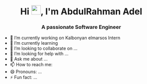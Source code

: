<h1 align="center">Hi <img src="https://raw.githubusercontent.com/MartinHeinz/MartinHeinz/master/wave.gif" width="30px">, I'm AbdulRahman Adel </h1>
<h3 align="center">A passionate Software Engineer </h3>


- 🔭 I’m currently working on Kalbonyan elmarsos Intern
- 🌱 I’m currently learning 
- 👯 I’m looking to collaborate on ...
- 🤔 I’m looking for help with ...
- 💬 Ask me about ...
- 📫 How to reach me:
- 😄 Pronouns: ...
- ⚡ Fun fact: ...
